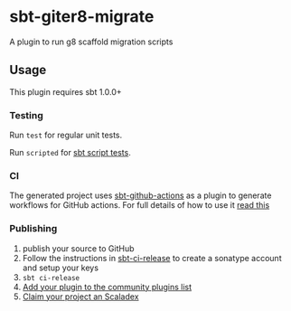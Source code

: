 # sbt-giter8-migrate

A plugin to run g8 scaffold migration scripts

## Usage

This plugin requires sbt 1.0.0+

### Testing

Run `test` for regular unit tests.

Run `scripted` for [sbt script tests](http://www.scala-sbt.org/1.x/docs/Testing-sbt-plugins.html).

### CI

The generated project uses [sbt-github-actions](https://github.com/djspiewak/sbt-github-actions) as a plugin to generate workflows for GitHub actions. For full details of how to use it [read this](https://github.com/djspiewak/sbt-github-actions/blob/main/README.md)

### Publishing

1. publish your source to GitHub
2. Follow the instructions in [sbt-ci-release](https://github.com/olafurpg/sbt-ci-release/blob/main/readme.md) to create a sonatype account and setup your keys
3. `sbt ci-release`
4. [Add your plugin to the community plugins list](https://github.com/sbt/website#attention-plugin-authors)
5. [Claim your project an Scaladex](https://github.com/scalacenter/scaladex-contrib#claim-your-project)
